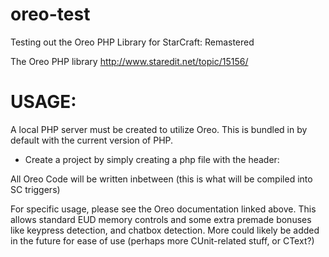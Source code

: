 # oreo-test
Testing out the Oreo PHP Library for StarCraft: Remastered

The Oreo PHP library http://www.staredit.net/topic/15156/

# USAGE:
A local PHP server must be created to utilize Oreo. This is bundled in by default with the current version of PHP.
- Create a project by simply creating a php file with the header:
<?php include($_SERVER['DOCUMENT_ROOT'] . "/directory/to/your/oreo/library/initialize.php");
and the footer ?> 
All Oreo Code will be written inbetween (this is what will be compiled into SC triggers)

For specific usage, please see the Oreo documentation linked above. This allows standard EUD memory controls and some extra premade bonuses like keypress detection, and chatbox detection. More could likely be added in the future for ease of use (perhaps more CUnit-related stuff, or CText?)

